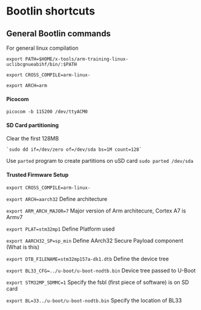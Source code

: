 # Bootlin shortcuts
## General Bootlin commands
For general linux compilation

`export PATH=$HOME/x-tools/arm-training-linux-uclibcgnueabihf/bin/:$PATH`

`export CROSS_COMPILE=arm-linux-`

`export ARCH=arm`


#### Picocom
`picocom -b 115200 /dev/ttyACM0`

#### SD Card partitioning

Clear the first 128MB

    `sudo dd if=/dev/zero of=/dev/sda bs=1M count=128`

Use `parted` program to create partitions on uSD card
    `sudo parted /dev/sda`


#### Trusted Firmware Setup

`export CROSS_COMPILE=arm-linux-`

`export ARCH=aarch32`                           Define architecture

`export ARM_ARCH_MAJOR=7`                       Major version of Arm architecure, Cortex A7 is Armv7

`export PLAT=stm32mp1`                          Define Platform used

`export AARCH32_SP=sp_min`                      Define AArch32 Secure Payload component (What is this)

`export DTB_FILENAME=stm32mp157a-dk1.dtb`       Define the device tree

`export BL33_CFG=../u-boot/u-boot-nodtb.bin`    Device tree passed to U-Boot

`export STM32MP_SDMMC=1`                        Specify the fsbl (first piece of software) is on SD card

`export BL=33../u-boot/u-boot-nodtb.bin`        Specify the location of BL33
 
